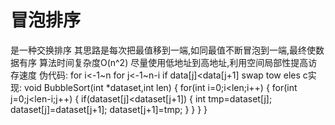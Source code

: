 冒泡排序
===========
是一种交换排序
其思路是每次把最值移到一端,如同最值不断冒泡到一端,最终使数据有序
算法时间复杂度O(n^2)
尽量使用低地址到高地址,利用空间局部性提高访存速度
伪代码:
    for i<-1~n
        for j<-1~n-i
            if data[j]<data[j+1]
                swap tow eles
c实现:
void BubbleSort(int *dataset,int len)
{
    for(int i=0;i<len;i++)
    {
        for(int j=0;j<len-i;j++)
        {
            if(dataset[j]<dataset[j+1])
            {
                int tmp=dataset[j];
                dataset[j]=dataset[j+1];
                dataset[j+1]=tmp;
            }
        }
    }
}
            